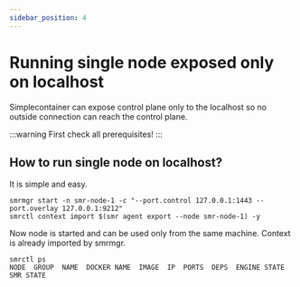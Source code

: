 ```yaml
---
sidebar_position: 4
---
```


# Running single node exposed only on localhost

Simplecontainer can expose control plane only to the localhost so no outside connection can reach the control plane.

:::warning
First check all prerequisites!
:::

## How to run single node on localhost?

It is simple and easy.

```cgo
smrmgr start -n smr-node-1 -c "--port.control 127.0.0.1:1443 --port.overlay 127.0.0.1:9212"
smrctl context import $(smr agent export --node smr-node-1) -y
```

Now node is started and can be used only from the same machine. Context is already imported by smrmgr.

```cgo title="The smrctl ps command is used to list all containers in the cluster"
smrctl ps
NODE  GROUP  NAME  DOCKER NAME  IMAGE  IP  PORTS  DEPS  ENGINE STATE  SMR STATE  
```